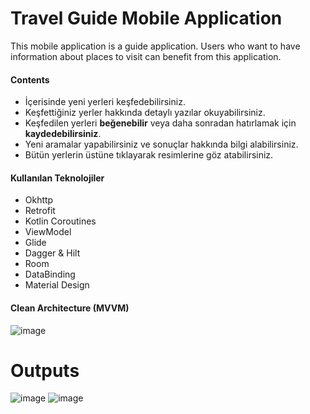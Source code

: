 
# Travel Guide Mobile Application

This mobile application is a guide application. Users who want to have information about places to visit can benefit from this application.

#### Contents
- İçerisinde yeni yerleri keşfedebilirsiniz.
- Keşfettiğiniz yerler hakkında detaylı yazılar okuyabilirsiniz.
- Keşfedilen yerleri **beğenebilir** veya daha sonradan hatırlamak için **kaydedebilirsiniz**.
- Yeni aramalar yapabilirsiniz ve sonuçlar hakkında bilgi alabilirsiniz.
- Bütün yerlerin üstüne tıklayarak resimlerine göz atabilirsiniz.


#### Kullanılan Teknolojiler
- Okhttp
- Retrofit
- Kotlin Coroutines
- ViewModel
- Glide
- Dagger & Hilt
- Room
- DataBinding
- Material Design


#### Clean Architecture (**MVVM**)
![image](https://user-images.githubusercontent.com/36675566/195124425-2f63ec04-92e5-4d51-bb70-ca8ccad33047.png)
# 

# Outputs
![image](https://user-images.githubusercontent.com/36675566/195129356-aa3c42a6-3907-4ef8-8418-429facafa22a.png) ![image](https://user-images.githubusercontent.com/36675566/195130633-53b930ab-a475-422f-84a4-b972dd1a8b57.png)










